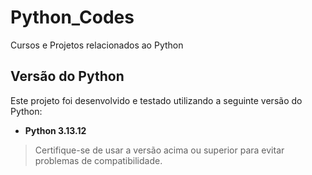 # Python_Codes
Cursos e Projetos relacionados ao Python

## Versão do Python

Este projeto foi desenvolvido e testado utilizando a seguinte versão do Python:

- **Python 3.13.12**

> Certifique-se de usar a versão acima ou superior para evitar problemas de compatibilidade.